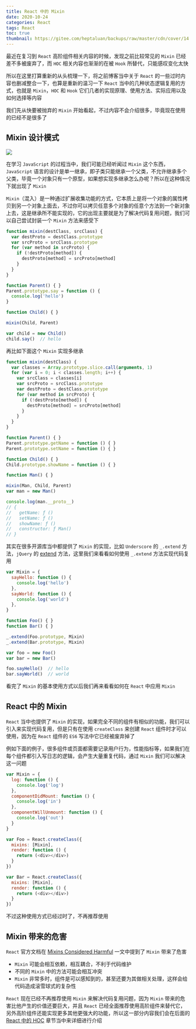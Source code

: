 ```yaml
---
title: React 中的 Mixin
date: 2020-10-24
categories: React
tags: React
toc: true
thumbnail: https://gitee.com/heptaluan/backups/raw/master/cdn/cover/14.jpg
---
```


最近在复习到 `React` 高阶组件相关内容的时候，发现之前比较常见的 `Mixin` 已经差不多被废弃了，而 `HOC` 相关内容也渐渐的在被 `Hook` 所替代，只能感叹变化太快

所以在这里打算重新的从头梳理一下，将之前博客当中关于 `React` 的一些过时内容也删减整合一下，也算是重新的温习一下 `React` 当中的几种状态逻辑复用的方式，也就是 `Mixin`，`HOC` 和 `Hook` 它们几者的实现原理、使用方法、实际应用以及如何选择等内容

我们先从快要被抛弃的 `Mixin` 开始看起，不过内容不会介绍很多，毕竟现在使用的已经不是很多了

<!--more-->



## Mixin 设计模式

![](https://gitee.com/heptaluan/backups/raw/master/cdn/react/14-01.png)

在学习 `JavaScript` 的过程当中，我们可能已经听闻过 `Mixin` 这个东西，`JavaScript` 语言的设计是单一继承，即子类只能继承一个父类，不允许继承多个父类，毕竟一个对象只有一个原型，如果想实现多继承怎么办呢？所以在这种情况下就出现了 `Mixin`

`Mixin`（混入）是一种通过扩展收集功能的方式，它本质上是将一个对象的属性拷贝到另一个对象上面去，不过你可以拷贝任意多个对象的任意个方法到一个新对象上去，这是继承所不能实现的，它的出现主要就是为了解决代码复用问题，我们可以自己尝试封装一个 `Mixin` 方法来感受下

```js
function mixin(destClass, srcClass) {
  var destProto = destClass.prototype
  var srcProto = srcClass.prototype
  for (var method in srcProto) {
    if (!destProto[method]) {
      destProto[method] = srcProto[method]
    }
  }
}

function Parent() { }
Parent.prototype.say = function () {
  console.log('hello')
}

function Child() { }

mixin(Child, Parent)

var child = new Child()
child.say()  // hello
```

再比如下面这个 `Mixin` 实现多继承

```js
function mixin(destClass) {
  var classes = Array.prototype.slice.call(arguments, 1)
  for (var i = 0; i < classes.length; i++) {
    var srcClass = classes[i]
    var srcProto = srcClass.prototype
    var destProto = destClass.prototype
    for (var method in srcProto) {
      if (!destProto[method]) {
        destProto[method] = srcProto[method]
      }
    }
  }
}

function Parent() { }
Parent.prototype.getName = function () { }
Parent.prototype.setName = function () { }

function Child() { }
Child.prototype.showName = function () { }

function Man() { }

mixin(Man, Child, Parent)
var man = new Man()

console.log(man.__proto__)
// {
//   getName: ƒ ()
//   setName: ƒ ()
//   showName: ƒ ()
//   constructor: ƒ Man()
// }
```

其实在很多开源库当中都提供了 `Mixin` 的实现，比如 `Underscore` 的 `_.extend` 方法，`jQuery` 的 [extend](https://heptaluan.github.io/2017/07/16/jQuery/05/#jQuery-extend-deep-target-object1-objectN) 方法，这里我们来看看如何使用 `_.extend` 方法实现代码复用

```js
var Mixin = {
  sayHello: function () {
    console.log('hello')
  },
  sayWorld: function () {
    console.log('world')
  },
}

function Foo() { }
function Bar() { }

_.extend(Foo.prototype, Mixin)
_.extend(Bar.prototype, Mixin)

var foo = new Foo()
var bar = new Bar()

foo.sayHello()  // hello
bar.sayWorld()  // world
```

看完了 `Mixin` 的基本使用方式以后我们再来看看如何在 `React` 中应用 `Mixin`




## React 中的 Mixin

`React` 当中也提供了 `Mixin` 的实现，如果完全不同的组件有相似的功能，我们可以引入来实现代码复用，但是只有在使用 `createClass` 来创建 `React` 组件时才可以使用，因为在 `React` 组件的 `ES6` 写法中它已经被废弃掉了

例如下面的例子，很多组件或页面都需要记录用户行为，性能指标等，如果我们在每个组件都引入写日志的逻辑，会产生大量重复代码，通过 `Mixin` 我们可以解决这一问题

```js
var Mixin = {
  log: function () {
    console.log('log')
  },
  componentDidMount: function () {
    console.log('in')
  },
  componentWillUnmount: function () {
    console.log('out')
  }
}

var Foo = React.createClass({
  mixins: [Mixin],
  render: function () {
    return (<div></div>)
  }
})

var Bar = React.createClass({
  mixins: [Mixin],
  render: function () {
    return (<div></div>)
  }
})
```

不过这种使用方式已经过时了，不再推荐使用


## Mixin 带来的危害

`React` 官方文档在 [Mixins Considered Harmful](https://react.docschina.org/blog/2016/07/13/mixins-considered-harmful.html) 一文中提到了 `Mixin` 带来了危害

* `Mixin` 可能会相互依赖，相互耦合，不利于代码维护
* 不同的 `Mixin` 中的方法可能会相互冲突
* `Mixin` 非常多时，组件是可以感知到的，甚至还要为其做相关处理，这样会给代码造成滚雪球式的复杂性

`React` 现在已经不再推荐使用 `Mixin` 来解决代码复用问题，因为 `Mixin` 带来的危害比他产生的价值还要巨大，并且 `React` 已经全面推荐使用高阶组件来替代它，另外高阶组件还能实现更多其他更强大的功能，所以这一部分内容我们会在后面的 [React 中的 HOC](http://localhost:4000/2020/10/25/React/15/) 章节当中来详细进行介绍




